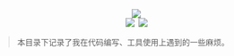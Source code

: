 <div align="center"><img src="https://ossweb-img.qq.com/images/lol/web201310/skin/big92003.jpg"/></div>
<div align="center"><img src="https://img.shields.io/badge/WeChat-yamolv-green.svg"/>&ensp;<img src="https://img.shields.io/badge/book-review-blue.svg"/></div>

> 本目录下记录了我在代码编写、工具使用上遇到的一些麻烦。
